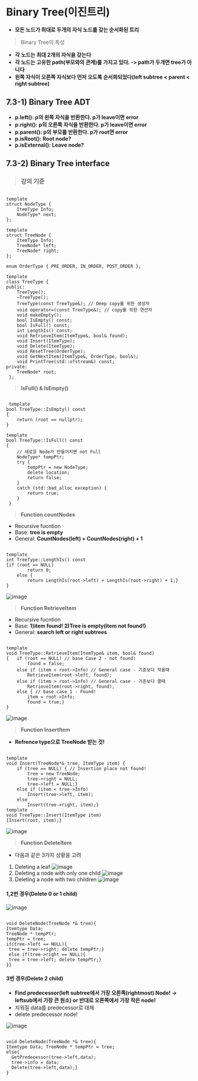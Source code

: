 Binary Tree(이진트리)
======================
* **모든 노드가 최대로 두개의 자식 노드를 갖는 순서화된 트리**
> Binary Tree의 특성
  * **각 노드는 최대 2개의 자식을 갖는다**
  * **각 노드는 고유한 path(부모와의 관계)를 가지고 있다. -> path가 두개면 tree가 아니다**
  * **왼쪽 자식이 오른쪽 자식보다 먼저 오도록 순서화되었다(left subtree < parent < right subtree)**

## 7.3-1) Binary Tree ADT
* **p.left(): p의 왼쪽 자식을 반환한다. p가 leave이면 error**
* **p.right(): p의 오른쪽 자식을 반환한다. p가 leave이면 error**
* **p.parent(): p의 부모를 반환한다. p가 root면 error**
* **p.isRoot(): Root node?**
* **p.isExternal(): Leave node?**

## 7.3-2) Binary Tree interface 
> ### 강의 기준 
<pre><code>
template <class ItemType>
struct NodeType {
	ItemType Info;
	NodeType* next;
};

template <class ItemType>
struct TreeNode {
	ItemType Info;
	TreeNode* left;
	TreeNode* right;
};

enum OrderType { PRE_ORDER, IN_ORDER, POST_ORDER };

template <class ItemType>
class TreeType {
public:
	TreeType();
	~TreeType();
	TreeType(const TreeType<ItemType>&); // Deep copy를 위한 생성자
	void operator=(const TreeType<ItemType>&); // copy를 위한 연산자
	void makeEmpty();
	bool IsEmpty() const;
	bool IsFull() const;
	int LengthIs() const;
	void RetrieveItem(ItemType&, bool& found);
	void Insert(ItemType);
	void Delete(ItemType);
	void ResetTree(OrderType);
	void GetNextItem(ItemType&, OrderType, bool&);
	void PrintTree(std::ofstream&) const;
private:
	TreeNode<ItemType>* root;
 };</code></pre>
> **IsFull() & IsEmpty()**
 <pre><code>
 template<class ItemType>
bool TreeType<ItemType>::IsEmpty() const
{
	return (root == nullptr);
}

template<class ItemType>
bool TreeType<ItemType>::IsFull() const
{
	// 새로운 Node가 만들어지면 not Full
	NodeType* tempPtr;
	try {
		tempPtr = new NodeType;
		delete location;
		return false;
	}
	catch (std::bad_alloc exception) {
		return true;
	}
 }</pre></code>
> **Function countNodes**
* Recursive fucntion
* Base: **tree is empty**
* General: **CountNodes(left) + CountNodes(right) + 1**
<pre><code>
template<class ItemType>
int TreeType<ItemType>::LengthIs() const
{if (root == NULL)
		return 0;
	else {
		return LengthIs(root->left) + LengthIs(root->right) + 1;}
}</code></pre>
![image](https://user-images.githubusercontent.com/50229148/108039702-cac50880-707f-11eb-81e9-743d7328a313.png)
> **Function RetrieveItem**
* Recursive fucntion
* Base: **1)item found! 2)Tree is empty(item not found!)**
* General: **search left or right subtrees**
<pre><code>
template<class ItemType>
void TreeType<ItemType>::RetrieveItem(ItemType& item, bool& found)
{	if (root == NULL) // base Case 2 - not found!
		found = false;
	else if (item < root->Info) // General case - 기준보다 작을때
		RetrieveItem(root->left, found); 
	else if (item > root->Info) // General case - 기준보다 클때
		RetrieveItem(root->right, found);
	else { // base case 1 - Found!
		item = root->Info;
		found = true;}
}</code></pre>
![image](https://user-images.githubusercontent.com/50229148/108040099-3c04bb80-7080-11eb-8773-dda4b9e69a2b.png)
> **Function InsertItem**
* **Refrence type으로 TreeNode 받는 것!**
<pre><code>
template<class ItemType>
void Insert(TreeNode<ItemType>*& tree, ItemType item) {
	if (tree == NULL) { // Insertion place not found!
		tree = new TreeNode<ItemType>;
		tree->right = NULL;
		tree->left = NULL;}
	else if (item < tree->Info)
		Insert(tree->left, item);
	else 
		Insert(tree->right, item);}
template<class ItemType>
void TreeType<ItemType>::Insert(ItemType item)
{Insert(root, item);}
</code></pre>
![image](https://user-images.githubusercontent.com/50229148/108040625-e250c100-7080-11eb-80e9-fc178243e2fe.png)
> **Function DeleteItem**
* 다음과 같은 3가지 상황을 고려
1) Deleting a leaf
![image](https://user-images.githubusercontent.com/50229148/108040847-28a62000-7081-11eb-8f0c-f76e63405a0a.png)
2) Deleting a node with only one child
![image](https://user-images.githubusercontent.com/50229148/108040922-3f4c7700-7081-11eb-9c13-7fc69f916654.png)
3) Deleting a node with two children
![image](https://user-images.githubusercontent.com/50229148/108040948-48d5df00-7081-11eb-989f-e5b4415eeb20.png)
#### 1,2번 경우(Delete 0 or 1 child)
![image](https://user-images.githubusercontent.com/50229148/108041852-72dbd100-7082-11eb-9d99-336ad444fcd2.png)
<pre><code>
void DeleteNode(TreeNode *& tree){
Itemtype Data;
TreeNode * tempPtr;
tempPtr = tree;
if(tree->left == NULL){ 
 tree = tree->right; delete tempPtr;}
 else if(tree->right == NULL){
 tree = tree->left; delete tempPtr;}
}}</code></pre>
#### 3번 경우(Delete 2 child)
* **Find predecessor(left subtree에서 가장 오른쪽(rightmost) Node! -> leftsub에서 가장 큰 원소) or 반대로 오른쪽에서 가장 작은 node!**
* 지워질 data를 predecessor로 대체
* delete predecessor node!

![image](https://user-images.githubusercontent.com/50229148/108042360-0a412400-7083-11eb-8f9d-77bcc17cb04b.png)
<pre><code>
void DeleteNode(TreeNode *& tree){
Itemtype Data; TreeNode * tempPtr = tree;
else{
  GetPredecessor(tree->left,data);
  tree->info = data;
  Delete(tree->left,data);}
}</code></pre>
